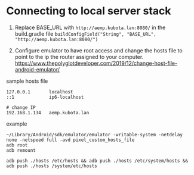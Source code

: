 # Connecting to local server stack

1. Replace BASE_URL with `http://aemp.kubota.lan:8080/` in the build.gradle file `buildConfigField("String", "BASE_URL", "http://aemp.kubota.lan:8080/")`


2. Configure emulator to have root access and change the hosts file to point to the ip the router assigned to your computer. https://www.thepolyglotdeveloper.com/2019/12/change-host-file-android-emulator/

sample hosts file
```
127.0.0.1       localhost
::1             ip6-localhost

# change IP
192.168.1.134   aemp.kubota.lan
```

example
```
~/Library/Android/sdk/emulator/emulator -writable-system -netdelay none -netspeed full -avd pixel_custom_hosts_file
adb root
adb remount

adb push ./hosts /etc/hosts && adb push ./hosts /etc/system/hosts && adb push ./hosts /system/etc/hosts
````
